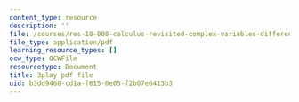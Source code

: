 ```yaml
---
content_type: resource
description: ''
file: /courses/res-18-008-calculus-revisited-complex-variables-differential-equations-and-linear-algebra-fall-2011/b3dd9468cd1af6150e05f2b07e6413b3_anA3P9McG5Y.pdf
file_type: application/pdf
learning_resource_types: []
ocw_type: OCWFile
resourcetype: Document
title: 3play pdf file
uid: b3dd9468-cd1a-f615-0e05-f2b07e6413b3
---
```

